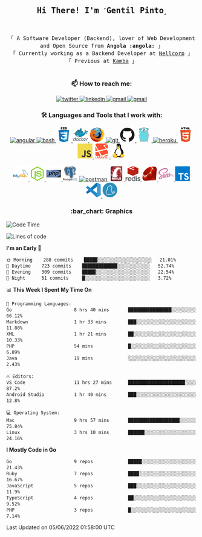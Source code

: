 <h2 align="center">
        <samp>
            Hi There! I'm <b>&#761;Gentil Pinto&#764;</b>
        </samp>
</h2>
<br>

<p align="center">
        <samp>
                「 A Software Developer (Backend), lover of Web Development and Open Source from <b>Angola :angola:</b> 」<br/>
            「 Currently working as a Backend Developer at <a href="https://nellcorp.com/" target="_blank">Nellcorp</a> 」<br/>
                「 Previous at <a href="https://www.usekamba.com/" target="_blank">Kamba</a> 」
                <br>
                <br>
        </samp>
</p>

<h3 align="center">📫 <b>How to reach me:</b></h3>

<p align="center">
    <a href="https://twitter.com/gentil__pinto" target="_blank">
        <img alt="twitter" src="https://img.icons8.com/color/48/000000/twitter.png" width="3.5%" />
    </a>
    <a href="https://www.linkedin.com/in/gentilpinto" target="_blank">
        <img alt="linkedin" src="https://img.icons8.com/color/48/000000/linkedin.png" width="3.5%" />
    </a>
    <a href="https://www.reddit.com/u/gentil__pinto" target="_blank">
        <img alt="gmail" src="https://img.icons8.com/color/48/000000/reddit.png" width="3.5%" />
    </a>
    <a href="mailto:gentil.pinto.dev@gmail.com">
        <img alt="gmail" src="https://img.icons8.com/color/48/000000/gmail.png" width="3.5%" />
    </a>
</p>

<h3 align="center">🛠️ <b>Languages and Tools that I work with:</b></h3>

<p align="center">
    <a href="https://angular.io" target="_blank">
        <img src="https://angular.io/assets/images/logos/angular/angular.svg" alt="angular" width="40" height="40"/>
    </a> 
    <a href="https://www.gnu.org/software/bash/" target="_blank">
        <img src="https://www.vectorlogo.zone/logos/gnu_bash/gnu_bash-icon.svg" alt="bash" width="40" height="40"/>
    </a>
    <a href="https://www.w3schools.com/css/" target="_blank">
        <img src="https://raw.githubusercontent.com/devicons/devicon/master/icons/css3/css3-original-wordmark.svg" alt="css3" width="40" height="40"/>
    </a>
    <a href="https://www.docker.com/" target="_blank">
        <img src="https://raw.githubusercontent.com/devicons/devicon/master/icons/docker/docker-original-wordmark.svg" alt="docker" width="40" height="40"/>
    </a>
    <a href="https://www.mozilla.org/en-US/firefox/" target="_blank">
        <img src="https://raw.githubusercontent.com/devicons/devicon/master/icons/firefox/firefox-original.svg" alt="firefox" width="40" height="40"/>
    </a>
    <a href="https://git-scm.com/" target="_blank">
        <img src="https://www.vectorlogo.zone/logos/git-scm/git-scm-icon.svg" alt="git" width="40" height="40"/>
    </a>
    <a href="https://github.com/" target="_blank">
        <img src="https://raw.githubusercontent.com/devicons/devicon/master/icons/github/github-original.svg" alt="github" width="40" height="40"/>
    </a>
    <a href="https://golang.org/" target="_blank">
        <img src="https://raw.githubusercontent.com/devicons/devicon/master/icons/go/go-original.svg" alt="golang" width="40" height="40"/>
    </a>
    <a href="https://heroku.com" target="_blank">
        <img src="https://www.vectorlogo.zone/logos/heroku/heroku-icon.svg" alt="heroku" width="40" height="40"/>
    </a>
    <a href="https://www.w3.org/html/" target="_blank">
        <img src="https://raw.githubusercontent.com/devicons/devicon/master/icons/html5/html5-original-wordmark.svg" alt="html5" width="40" height="40"/>
    </a>
    <a href="https://developer.mozilla.org/en-US/docs/Web/JavaScript" target="_blank">
        <img src="https://raw.githubusercontent.com/devicons/devicon/master/icons/javascript/javascript-original.svg" alt="javascript" width="40" height="40"/>
    </a>
    <a href="https://laravel.com/" target="_blank">
        <img src="https://raw.githubusercontent.com/devicons/devicon/master/icons/laravel/laravel-plain-wordmark.svg" alt="laravel" width="40" height="40"/>
    </a>
    <a href="https://www.linux.org/" target="_blank">
        <img src="https://raw.githubusercontent.com/devicons/devicon/master/icons/linux/linux-original.svg" alt="linux" width="40" height="40"/>
    </a>
    <br/>
    <br/>
    <a href="https://www.mysql.com/" target="_blank">
        <img src="https://raw.githubusercontent.com/devicons/devicon/master/icons/mysql/mysql-original-wordmark.svg" alt="mysql" width="40" height="40"/>
    </a>
    <a href="https://nodejs.org" target="_blank">
        <img src="https://raw.githubusercontent.com/devicons/devicon/master/icons/nodejs/nodejs-original.svg" alt="nodejs" width="40" height="40"/>
    </a>
    <a href="https://www.php.net" target="_blank">
        <img src="https://raw.githubusercontent.com/devicons/devicon/master/icons/php/php-original.svg" alt="php" width="40" height="40"/>
    </a>
    <a href="https://www.postgresql.org" target="_blank">
        <img src="https://raw.githubusercontent.com/devicons/devicon/master/icons/postgresql/postgresql-original-wordmark.svg" alt="postgresql" width="40" height="40"/>
    </a>
    <a href="https://postman.com" target="_blank">
        <img src="https://www.vectorlogo.zone/logos/getpostman/getpostman-icon.svg" alt="postman" width="40" height="40"/>
    </a>
    <a href="https://rubyonrails.org/" target="_blank">
        <img src="https://raw.githubusercontent.com/devicons/devicon/master/icons/rails/rails-original-wordmark.svg" alt="rails" width="40" height="40"/>
    </a>
    <a href="https://redis.io" target="_blank">
        <img src="https://raw.githubusercontent.com/devicons/devicon/master/icons/redis/redis-original-wordmark.svg" alt="redis" width="40" height="40"/>
    </a>
    <a href="https://www.ruby-lang.org/en/" target="_blank">
        <img src="https://raw.githubusercontent.com/devicons/devicon/master/icons/ruby/ruby-original.svg" alt="ruby" width="40" height="40"/>
    </a>
    <a href="https://sass-lang.com" target="_blank">
        <img src="https://raw.githubusercontent.com/devicons/devicon/master/icons/sass/sass-original.svg" alt="sass" width="40" height="40"/>
    </a>
    <a href="https://www.typescriptlang.org/" target="_blank">
        <img src="https://raw.githubusercontent.com/devicons/devicon/master/icons/typescript/typescript-original.svg" alt="typescript" width="40" height="40"/>
    </a>
    <a href="https://code.visualstudio.com/" target="_blank">
        <img src="https://raw.githubusercontent.com/devicons/devicon/master/icons/vscode/vscode-original.svg" alt="vscode" width="40" height="40"/>
    </a>
    <a href="https://yarnpkg.com/" target="_blank">
        <img src="https://raw.githubusercontent.com/devicons/devicon/master/icons/yarn/yarn-original.svg" alt="yarn" width="40" height="40"/>
    </a>
</p>

<h3 align="center">:bar_chart: <b>Graphics</b></h3>

<!--START_SECTION:waka-->
![Code Time](http://img.shields.io/badge/Code%20Time-0%20secs-blue)

![Lines of code](https://img.shields.io/badge/From%20Hello%20World%20I%27ve%20Written-716%20Thousand%20lines%20of%20code-blue)

**I'm an Early 🐤** 

```text
🌞 Morning    288 commits    █████░░░░░░░░░░░░░░░░░░░░   21.01% 
🌆 Daytime    723 commits    █████████████░░░░░░░░░░░░   52.74% 
🌃 Evening    309 commits    █████░░░░░░░░░░░░░░░░░░░░   22.54% 
🌙 Night      51 commits     █░░░░░░░░░░░░░░░░░░░░░░░░   3.72%

```


📊 **This Week I Spent My Time On** 

```text
💬 Programming Languages: 
Go                       8 hrs 40 mins       ████████████████░░░░░░░░░   66.12% 
Markdown                 1 hr 33 mins        ███░░░░░░░░░░░░░░░░░░░░░░   11.88% 
XML                      1 hr 21 mins        ██░░░░░░░░░░░░░░░░░░░░░░░   10.33% 
PHP                      54 mins             █░░░░░░░░░░░░░░░░░░░░░░░░   6.89% 
Java                     19 mins             ░░░░░░░░░░░░░░░░░░░░░░░░░   2.43%

🔥 Editors: 
VS Code                  11 hrs 27 mins      █████████████████████░░░░   87.2% 
Android Studio           1 hr 40 mins        ███░░░░░░░░░░░░░░░░░░░░░░   12.8%

💻 Operating System: 
Mac                      9 hrs 57 mins       ███████████████████░░░░░░   75.84% 
Linux                    3 hrs 10 mins       ██████░░░░░░░░░░░░░░░░░░░   24.16%

```

**I Mostly Code in Go** 

```text
Go                       9 repos             █████░░░░░░░░░░░░░░░░░░░░   21.43% 
Ruby                     7 repos             ████░░░░░░░░░░░░░░░░░░░░░   16.67% 
JavaScript               5 repos             ███░░░░░░░░░░░░░░░░░░░░░░   11.9% 
TypeScript               4 repos             ██░░░░░░░░░░░░░░░░░░░░░░░   9.52% 
PHP                      3 repos             █░░░░░░░░░░░░░░░░░░░░░░░░   7.14%

```



 Last Updated on 05/06/2022 01:58:00 UTC
<!--END_SECTION:waka-->
